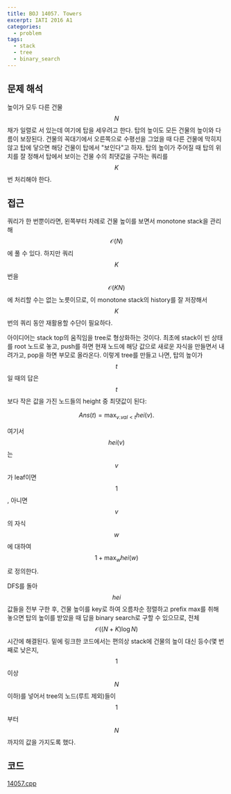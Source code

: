 ```yaml
---
title: BOJ 14057. Towers
excerpt: IATI 2016 A1
categories:
  - problem
tags:
  - stack
  - tree
  - binary_search
---
```


## 문제 해석

높이가 모두 다른 건물 $$N$$채가 일렬로 서 있는데 여기에 탑을 세우려고 한다. 탑의 높이도 모든 건물의 높이와 다름이 보장된다. 건물의 꼭대기에서 오른쪽으로 수평선을 그었을 때 다른 건물에 막히지 않고 탑에 닿으면 해당 건물이 탑에서 "보인다"고 하자. 탑의 높이가 주어질 때 탑의 위치를 잘 정해서 탑에서 보이는 건물 수의 최댓값을 구하는 쿼리를 $$K$$번 처리해야 한다.

## 접근

쿼리가 한 번뿐이라면, 왼쪽부터 차례로 건물 높이를 보면서 monotone stack을 관리해 $$\mathcal{O}(N)$$에 풀 수 있다. 하지만 쿼리 $$K$$번을 $$\mathcal{O}(KN)$$에 처리할 수는 없는 노릇이므로, 이 monotone stack의 history를 잘 저장해서 $$K$$번의 쿼리 동안 재활용할 수단이 필요하다.

아이디어는 stack top의 움직임을 tree로 형상화하는 것이다. 최초에 stack이 빈 상태를 root 노드로 놓고, push를 하면 현재 노드에 해당 값으로 새로운 자식을 만들면서 내려가고, pop을 하면 부모로 올라온다. 이렇게 tree를 만들고 나면, 탑의 높이가 $$t$$일 때의 답은 $$t$$보다 작은 값을 가진 노드들의 height 중 최댓값이 된다:

$$
Ans(t) = \max_{v.val < t} hei(v).
$$

여기서 $$hei(v)$$는 $$v$$가 leaf이면 $$1$$, 아니면 $$v$$의 자식 $$w$$에 대하여 $$1 + \max_{w} hei(w)$$로 정의한다.

DFS를 돌아 $$hei$$ 값들을 전부 구한 후, 건물 높이를 key로 하여 오름차순 정렬하고 prefix max를 취해 놓으면 탑의 높이를 받았을 때 답을 binary search로 구할 수 있으므로, 전체 $$\mathcal{O}((N+K)\log N)$$ 시간에 해결된다. 밑에 링크한 코드에서는 편의상 stack에 건물의 높이 대신 등수(몇 번째로 낮은지, $$1$$ 이상 $$N$$ 이하)를 넣어서 tree의 노드(루트 제외)들이 $$1$$부터 $$N$$까지의 값을 가지도록 했다.

## 코드

[14057.cpp](https://github.com/zenith82114/boj-solve/blob/master/src/14057.cpp)
